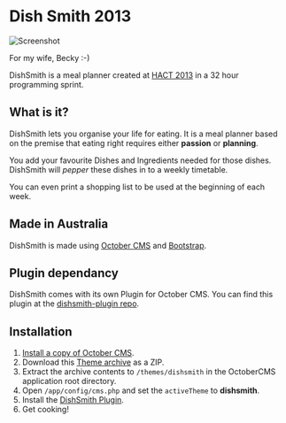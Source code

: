 Dish Smith 2013
=========

![Screenshot](https://raw.githubusercontent.com/daftspunk/dishsmith/master/Screenshot.png)

For my wife, Becky :-)

DishSmith is a meal planner created at [HACT 2013](http://hact.org.au) in a 32 hour programming sprint.

## What is it?

DishSmith lets you organise your life for eating. It is a meal planner based on the premise that eating right requires either **passion** or **planning**.

You add your favourite Dishes and Ingredients needed for those dishes. DishSmith will *pepper* these dishes in to a weekly timetable.

You can even print a shopping list to be used at the beginning of each week.

## Made in Australia

DishSmith is made using [October CMS](http://octobercms.com) and [Bootstrap](http://getbootstrap.com).

## Plugin dependancy

DishSmith comes with its own Plugin for October CMS.
You can find this plugin at the [dishsmith-plugin repo](https://github.com/daftspunk/dishsmith-plugin).

## Installation

1. [Install a copy of October CMS](http://octobercms.com/docs/help/installation).
2. Download this [Theme archive](https://github.com/daftspunk/dishsmith/archive/master.zip) as a ZIP.
3. Extract the archive contents to `/themes/dishsmith` in the OctoberCMS application root directory.
4. Open `/app/config/cms.php` and set the `activeTheme` to **dishsmith**.
4. Install the [DishSmith Plugin](https://github.com/daftspunk/dishsmith-plugin).
5. Get cooking!

